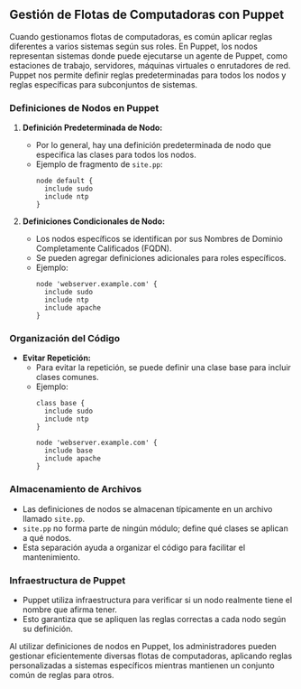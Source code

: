 ## Gestión de Flotas de Computadoras con Puppet

Cuando gestionamos flotas de computadoras, es común aplicar reglas diferentes a varios sistemas según sus roles. En Puppet, los nodos representan sistemas donde puede ejecutarse un agente de Puppet, como estaciones de trabajo, servidores, máquinas virtuales o enrutadores de red. Puppet nos permite definir reglas predeterminadas para todos los nodos y reglas específicas para subconjuntos de sistemas.

### Definiciones de Nodos en Puppet

1. **Definición Predeterminada de Nodo:**
   - Por lo general, hay una definición predeterminada de nodo que especifica las clases para todos los nodos.
   - Ejemplo de fragmento de `site.pp`:
     ```puppet
     node default {
       include sudo
       include ntp
     }
     ```

2. **Definiciones Condicionales de Nodo:**
   - Los nodos específicos se identifican por sus Nombres de Dominio Completamente Calificados (FQDN).
   - Se pueden agregar definiciones adicionales para roles específicos.
   - Ejemplo:
     ```puppet
     node 'webserver.example.com' {
       include sudo
       include ntp
       include apache
     }
     ```

### Organización del Código

- **Evitar Repetición:**
  - Para evitar la repetición, se puede definir una clase base para incluir clases comunes.
  - Ejemplo:
    ```puppet
    class base {
      include sudo
      include ntp
    }

    node 'webserver.example.com' {
      include base
      include apache
    }
    ```

### Almacenamiento de Archivos

- Las definiciones de nodos se almacenan típicamente en un archivo llamado `site.pp`.
- `site.pp` no forma parte de ningún módulo; define qué clases se aplican a qué nodos.
- Esta separación ayuda a organizar el código para facilitar el mantenimiento.

### Infraestructura de Puppet

- Puppet utiliza infraestructura para verificar si un nodo realmente tiene el nombre que afirma tener.
- Esto garantiza que se apliquen las reglas correctas a cada nodo según su definición.

Al utilizar definiciones de nodos en Puppet, los administradores pueden gestionar eficientemente diversas flotas de computadoras, aplicando reglas personalizadas a sistemas específicos mientras mantienen un conjunto común de reglas para otros.